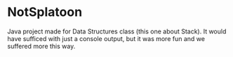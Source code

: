 # NotSplatoon
Java project made for Data Structures class (this one about Stack). It would have sufficed with just a console output, but it was more fun and we suffered more this way.
